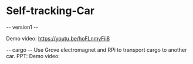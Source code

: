 # Self-tracking-Car

--	version1	--

Demo video: https://youtu.be/hoFLnmyFii8


--	cargo		--
Use Grove electromagnet and RPi to transport cargo to another car.
PPT:
Demo video:
